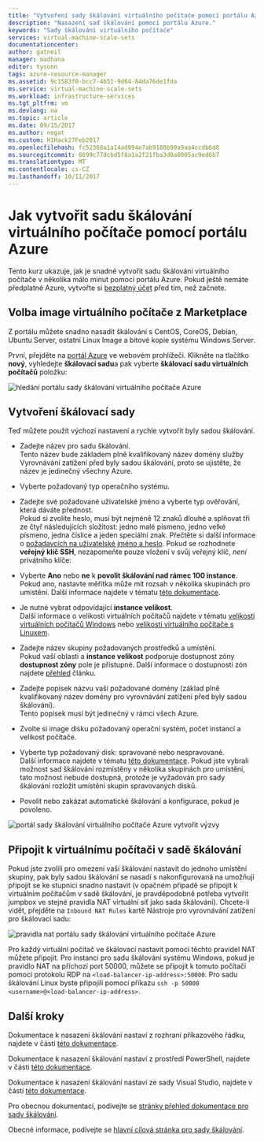```yaml
---
title: "Vytvoření sady škálování virtuálního počítače pomocí portálu Azure | Microsoft Docs"
description: "Nasazení sad škálování pomocí portálu Azure."
keywords: "Sady škálování virtuálního počítače"
services: virtual-machine-scale-sets
documentationcenter: 
author: gatneil
manager: madhana
editor: tysonn
tags: azure-resource-manager
ms.assetid: 9c1583f0-bcc7-4b51-9d64-84da76de1fda
ms.service: virtual-machine-scale-sets
ms.workload: infrastructure-services
ms.tgt_pltfrm: vm
ms.devlang: na
ms.topic: article
ms.date: 09/15/2017
ms.author: negat
ms.custom: H1Hack27Feb2017
ms.openlocfilehash: fc52368a1a14ad094e7ab9180b90a9aa4ccdb6d8
ms.sourcegitcommit: 6699c77dcbd5f8a1a2f21fba3d0a0005ac9ed6b7
ms.translationtype: MT
ms.contentlocale: cs-CZ
ms.lasthandoff: 10/11/2017
---
```

# <a name="how-to-create-a-virtual-machine-scale-set-with-the-azure-portal"></a>Jak vytvořit sadu škálování virtuálního počítače pomocí portálu Azure
Tento kurz ukazuje, jak je snadné vytvořit sadu škálování virtuálního počítače v několika málo minut pomocí portálu Azure. Pokud ještě nemáte předplatné Azure, vytvořte si [bezplatný účet](https://azure.microsoft.com/free/) před tím, než začnete.

## <a name="choose-the-vm-image-from-the-marketplace"></a>Volba image virtuálního počítače z Marketplace
Z portálu můžete snadno nasadit škálování s CentOS, CoreOS, Debian, Ubuntu Server, ostatní Linux Image a bitové kopie systému Windows Server.

První, přejděte na [portál Azure](https://portal.azure.com) ve webovém prohlížeči. Klikněte na tlačítko **nový**, vyhledejte **škálovací sadu**a pak vyberte **škálovací sadu virtuálních počítačů** položku:

![hledání portálu sady škálování virtuálního počítače Azure](./media/virtual-machine-scale-sets-portal-create/portal-search.png)

## <a name="create-the-scale-set"></a>Vytvoření škálovací sady
Teď můžete použít výchozí nastavení a rychle vytvořit byly sadou škálování.

* Zadejte název pro sadu škálování.  
Tento název bude základem plně kvalifikovaný název domény služby Vyrovnávání zatížení před byly sadou škálování, proto se ujistěte, že název je jedinečný všechny Azure.

* Vyberte požadovaný typ operačního systému.

* Zadejte své požadované uživatelské jméno a vyberte typ ověřování, která dáváte přednost.  
Pokud si zvolíte heslo, musí být nejméně 12 znaků dlouhé a splňovat tři ze čtyř následujících složitost: jedno malé písmeno, jedno velké písmeno, jedna číslice a jeden speciální znak. Přečtěte si další informace o [požadavcích na uživatelské jméno a heslo](../virtual-machines/windows/faq.md#what-are-the-username-requirements-when-creating-a-vm). Pokud se rozhodnete **veřejný klíč SSH**, nezapomeňte pouze vložení v svůj veřejný klíč, *není* privátního klíče:

* Vyberte **Ano** nebo **ne** k **povolit škálování nad rámec 100 instance**.  
Pokud ano, nastavte měřítka může mít rozsah v několika skupinách pro umístění. Další informace najdete v tématu [této dokumentace](./virtual-machine-scale-sets-placement-groups.md).

* Je nutné vybrat odpovídající **instance velikost**.  
Další informace o velikosti virtuálních počítačů najdete v tématu [velikosti virtuálních počítačů Windows](..\virtual-machines\windows\sizes.md) nebo [velikosti virtuálního počítače s Linuxem](..\virtual-machines\linux\sizes.md).

* Zadejte název skupiny požadovaných prostředků a umístění.  
Pokud vaší oblasti a **instance velikost** podporuje dostupnost zóny **dostupnost zóny** pole je přístupné. Další informace o dostupnosti zón najdete [přehled](../availability-zones/az-overview.md) článku.

* Zadejte popisek názvu vaší požadované domény (základ plně kvalifikovaný název domény pro vyrovnávání zatížení před byly sadou škálování).  
Tento popisek musí být jedinečný v rámci všech Azure.

* Zvolte si image disku požadovaný operační systém, počet instancí a velikost počítače.

* Vyberte typ požadovaný disk: spravované nebo nespravované.  
Další informace najdete v tématu [této dokumentace](./virtual-machine-scale-sets-managed-disks.md). Pokud jste vybrali možnost sad škálování rozmístěny v několika skupinách pro umístění, tato možnost nebude dostupná, protože je vyžadován pro sady škálování rozložit umístění skupin spravovaných disků.

* Povolit nebo zakázat automatické škálování a konfigurace, pokud je povoleno.

![portál sady škálování virtuálního počítače Azure vytvořit výzvy](./media/virtual-machine-scale-sets-portal-create/portal-create.png)

## <a name="connect-to-a-vm-in-the-scale-set"></a>Připojit k virtuálnímu počítači v sadě škálování
Pokud jste zvolili pro omezení vaší škálování nastavit do jednoho umístění skupiny, pak byly sadou škálování se nasadí s nakonfigurovaná na umožňují připojit se ke stupnici snadno nastavit (v opačném případě se připojit k virtuálním počítačům v sadě škálování, je pravděpodobně potřeba vytvořit jumpbox ve stejné pravidla NAT  virtuální síť jako sada škálování). Chcete-li vidět, přejděte na `Inbound NAT Rules` kartě Nástroje pro vyrovnávání zatížení pro škálovací sadu:

![pravidla nat portálu sady škálování virtuálního počítače Azure](./media/virtual-machine-scale-sets-portal-create/portal-nat-rules.png)

Pro každý virtuální počítač ve škálovací nastavit pomocí těchto pravidel NAT můžete připojit. Pro instanci pro sadu škálování systému Windows, pokud je pravidlo NAT na příchozí port 50000, můžete se připojit k tomuto počítači pomocí protokolu RDP na `<load-balancer-ip-address>:50000`. Pro sadu škálování Linux byste připojili pomocí příkazu `ssh -p 50000 <username>@<load-balancer-ip-address>`.

## <a name="next-steps"></a>Další kroky
Dokumentace k nasazení škálování nastaví z rozhraní příkazového řádku, najdete v části [této dokumentace](virtual-machine-scale-sets-cli-quick-create.md).

Dokumentace k nasazení škálování nastaví z prostředí PowerShell, najdete v části [této dokumentace](virtual-machine-scale-sets-windows-create.md).

Dokumentace k nasazení škálování nastaví ze sady Visual Studio, najdete v části [této dokumentace](virtual-machine-scale-sets-vs-create.md).

Pro obecnou dokumentací, podívejte se [stránky přehled dokumentace pro sady škálování](virtual-machine-scale-sets-overview.md).

Obecné informace, podívejte se [hlavní cílová stránka pro sady škálování](https://azure.microsoft.com/services/virtual-machine-scale-sets/).

